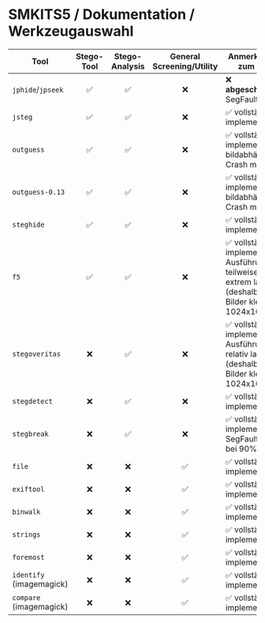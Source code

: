# SMKITS5 / Dokumentation / Werkzeugauswahl
| Tool | Stego-Tool | Stego-Analysis | General Screening/Utility | Anmerkungen zum Tool |
| --- | :---: | :---: | :---: | --- |
| `jphide`/`jpseek` | ✅ | ✅ | ❌ | ❌ **abgeschrieben**, SegFault Error |
| `jsteg` | ✅ | ✅ | ❌ | ✅ vollständig implementiert |
| `outguess` | ✅ | ✅ | ❌ | ✅ vollständig implementiert, bildabhängiger Crash möglich |
| `outguess-0.13` | ✅ | ✅ | ❌ | ✅ vollständig implementiert, bildabhängiger Crash möglich |
| `steghide` | ✅ | ✅ | ❌ | ✅ vollständig implementiert |
| `f5` | ✅ | ✅ | ❌ | ✅ vollständig implementiert, Ausführung teilweise extrem langsam (deshalb nur Bilder kleiner 1024x1024) |
| `stegoveritas` | ❌ | ✅ | ❌ | ✅ vollständig implementiert, Ausführung relativ langsam (deshalb nur Bilder kleiner 1024x1024) |
| `stegdetect` | ❌ | ✅ | ❌ | ✅ vollständig implementiert |
| `stegbreak` | ❌ | ✅ | ❌ | ✅ vollständig implementiert, SegFault Error bei 90% |
| `file` | ❌ | ❌ | ✅ | ✅ vollständig implementiert |
| `exiftool` | ❌ | ❌ | ✅ | ✅ vollständig implementiert |
| `binwalk` | ❌ | ❌ | ✅ | ✅ vollständig implementiert |
| `strings` | ❌ | ❌ | ✅ | ✅ vollständig implementiert |
| `foremost` | ❌ | ❌ | ✅ | ✅ vollständig implementiert |
| `identify` (imagemagick) | ❌ | ❌ | ✅ | ✅ vollständig implementiert |
| `compare` (imagemagick) | ❌ | ❌ | ✅ | ✅ vollständig implementiert |
